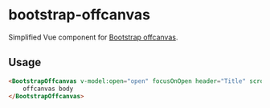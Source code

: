# bootstrap-offcanvas

Simplified Vue component for [Bootstrap offcanvas](https://getbootstrap.com/docs/5.3/components/offcanvas/).

## Usage

```html
<BootstrapOffcanvas v-model:open="open" focusOnOpen header="Title" scroll backdrop keyboard>
	offcanvas body
</BootstrapOffcanvas>
```
